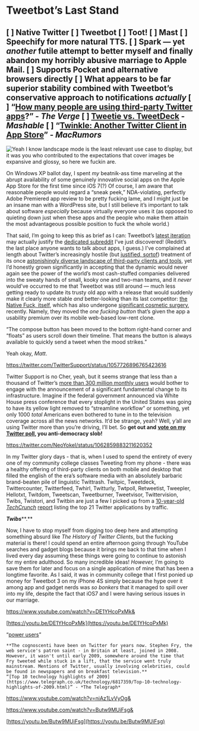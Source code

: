 # Tweetbot’s Last Stand

[ ] Native Twitter
[ ] Tweetbot
[ ] Toot! 
[ ] Mast
[ ] Speechify for more natural TTS.
[ ] Spark — yet *another* futile attempt to better myself and finally abandon my horribly abusive marriage to Apple Mail.
[ ] Supports Pocket and alternative browsers directly
[ ] What appears to be far superior stability combined with Tweetbot’s conservative approach to notifications *actually*
[ ] “[How many people are using third-party Twitter apps](https://www.theverge.com/2012/7/24/3183124/twitter-third-party-apps-study-benjamin-mayo)?” - *The Verge*
[ ] [Tweetie vs. TweetDeck](https://www.google.com/url?sa=t&rct=j&q=&esrc=s&source=newssearch&cd=3&cad=rja&uact=8&ved=0ahUKEwjkoMPfrdbeAhVItIMKHVyLCDsQqQIIMygAMAI&url=https%3A%2F%2Fmashable.com%2F2009%2F06%2F16%2Ftweetdeck-vs-tweetie%2F&usg=AOvVaw3Nvzi-XloGZioXEAAcIAPe) - *Mashable*
[ ] “[Twinkle: Another Twitter Client in App Store](https://www.macrumors.com/2008/07/17/twinkle-another-twitter-client-in-app-store/)” - *MacRumors*
----------
![Yeah I know landscape mode is the least relevant use case to display, but it was you who contributed to the expectations that cover images be expansive and glossy, so here we fuckin are.](http://bilge.world/media/both.jpg)


On Windows XP ballot day, I spent *my* beatnik-ass time marveling at the abrupt availability of some genuinely innovative social apps on the Apple App Store for the first time since iOS 7(?) Of course, I am aware that reasonable people would regard a “sneak peek,” NDA-violating, perfectly Adobe Premiered app review to be pretty fucking lame, and I might just be an insane man with a WordPress site, but I still believe it’s important to talk about software *especially* because virtually everyone uses it (as opposed to quieting down just when these apps and the people who make them attain the most advantageous possible position to fuck the whole world.)

That said, I’m going to keep this as brief as I can: Tweetbot’s [latest iteration](https://9to5mac.com/2018/10/18/tweetbot-true-dark-mode-gifs/) may actually justify the [dedicated subreddit](https://www.reddit.com/r/Tweetbot/) I’ve just discovered! (Reddit’s the last place anyone wants to talk about apps, I guess.) I’ve complained at length about Twitter’s increasingly hostile (but [justified, sortof](https://www.theverge.com/2018/4/25/17274828/twitter-earning-q1-2018-profit-user-growth)) treatment of its once [astonishingly diverse landscape of third-party clients and tools](https://mashable.com/2009/05/02/twitter-iphone-apps/#S_O.z..2mqqJ), yet I’d honestly grown significantly in accepting that the dynamic would never again see the power of the world’s most cash-stuffed companies delivered into the sweaty hands of small, kooky one and two-man teams, and it *never* would’ve occurred to me that Tweetbot was still around — much less getting ready to update its trusty old app with a release that would suddenly make it clearly more stable *and* better-looking than its last competitor: [the Native Fuck, itself](https://itunes.apple.com/us/app/twitter/id3339032711?mt=8), which has also undergone [significant cosmetic surgery](https://www.searchenginejournal.com/twitter-redesigns-ios-app-for-one-handed-scrolling/276541/), recently. Namely, they moved the *one fucking button* that’s given the app a usability premium over its mobile web-based low-rent clone.

“The compose button has been moved to the bottom right-hand corner and “floats” as users scroll down their timeline. That means the button is always available to quickly send a tweet when the mood strikes.”

Yeah okay, *Matt*.


https://twitter.com/TwitterSupport/status/1057726896765423616


Twitter Support is no Cher, yeah, but it seems strange that less than a thousand of Twitter’s [more than 300 million monthly users](http://bilge.world/media/birdearn.pdf) would bother to engage with the announcement of a significant fundamental change to its infrastructure. Imagine if the federal government announced via White House press conference that every stoplight in the United States was going to have its yellow light removed to “streamline workflow” or something, yet only 1000 *total* Americans even bothered to tune in to the television coverage across all the news networks. It’d be strange, yeah? Well, y’all are using Twitter more than you’re driving, I’ll bet. So **get out and** [**vote on my Twitter poll**](https://twitter.com/NeoYokel/status/1062859883211620352)**, you anti-democracy slob!**

https://twitter.com/NeoYokel/status/1062859883211620352


In my Twitter glory days - that is, when I used to spend the entirety of every one of my community college classes Tweeting from my phone - there was a healthy offering of third-party clients on both mobile and desktop that filled the english of the era’s software media with an absolutely barbaric brand-beaten pile of linguistic Twittrash. Twitpic, Tweetdeck, Twittercounter, Twitterfeed, Twhirl, Twitturly, Twtpoll, Retweetist, Tweepler, Hellotxt, Twitdom, Tweetscan, Tweetburner, Tweetvisor, Twittervision, Twibs, Twistori, and Twitbin are just a few I picked up from a [10-year-old](https://techcrunch.com/2009/02/19/the-top-20-twitter-applications/) [*TechCrunch*](https://techcrunch.com/2009/02/19/the-top-20-twitter-applications/) [report](https://techcrunch.com/2009/02/19/the-top-20-twitter-applications/) listing the top 21 Twitter applications by traffic.

***Twibs*****.** 

Now, I have to stop myself from digging too deep here and attempting something absurd like *The History of Twitter Clients*, but the fucking material is there! I could spend an entire afternoon going through YouTube searches and gadget blogs because it brings me back to that time when I lived every day assuming these things were going to continue to astonish for my entire adulthood. So many incredible ideas! *However,* I’m going to save them for later and focus on a single application of mine that has been a longtime favorite. As I said, it was in community college that I first ponied up money for Tweetbot 3 on my iPhone 4S simply because the hype over it among app and gadget nerds was *so bonkers* that it managed to spill over into my life, despite the fact that iOS7 and I were having serious issues in our marriage. 


https://www.youtube.com/watch?v=DE1YHcoPxMk&


[https://youtu.be/DE1YHcoPxMk](https://youtu.be/DE1YHcoPxMk)




“[power users](https://youtu.be/sVM_XzJATe8)”

     
    **The cognoscenti have been on Twitter for years now. Stephen Fry, the web service's patron saint - in Britain at least, joined in 2008. However, it wasn't until early 2009, somewhere around the time that Fry tweeted while stuck in a lift, that the service went truly mainstream. Mentions of Twitter, usually involving celebrities, could be found in newspapers and on breakfast television.**
    “[Top 10 technology highlights of 2009](https://www.telegraph.co.uk/technology/6817359/Top-10-technology-highlights-of-2009.html)” - *The Telegraph*
        


https://www.youtube.com/watch?v=niAz1LvVyOg&

https://www.youtube.com/watch?v=Butw9MUiFsg&


[https://youtu.be/Butw9MUiFsg](https://youtu.be/Butw9MUiFsg)

